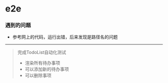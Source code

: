 # e2e

### 遇到的问题

* 参考网上的代码，运行出错，后来发现是路径名的问题

***

> 完成TodoList自动化测试
> 
> - 渲染所有待办事项
>- 可以添加新的待办事项
> - 可以删除事项

